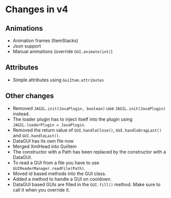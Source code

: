 # Changes in v4

## Animations
- Animation frames (ItemStacks)
- Json support
- Manual animations (override ``GUI.animate(int)``)

## Attributes
- Simple attributes using ``GuiItem.attributes``

## Other changes
- Removed ``JAGIL.init(JavaPlugin, boolean)`` use ``JAGIL.init(JavaPlugin)`` instead.
- The loader plugin has to inject itself into the plugin using ``JAGIL.loaderPlugin = JavaPlugin``.
- Removed the return value of ``GUI.handleClose()``, ``GUI.handleDragLast()`` and ``GUI.handleLast()``.
- DataGUI has its own file now
- Merged XmlHead into GuiItem
- The constructor with a Path has been replaced by the constructor with a DataGUI.
- To read a GUI from a file you have to use ``GUIReaderManager.readFile(Path)``.
- Moved id based methods into the GUI class.
- Added a method to handle a GUI on cooldown.
- DataGUI based GUIs are filled in the ``GUI.fill()`` method. Make sure to call it when you override it.
